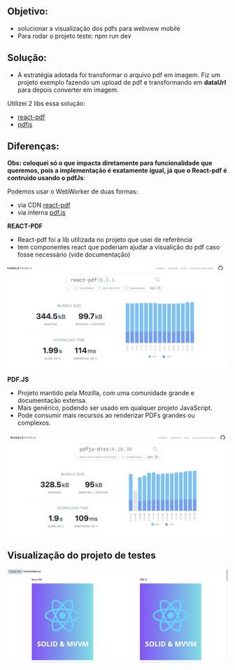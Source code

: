 ## Objetivo: 
- solucionar a visualização dos pdfs para webview mobile
- Para rodar o projeto teste: npm run dev

## Solução:
- A estratégia adotada foi transformar o arquivo pdf em imagem. Fiz um projeto exemplo fazendo um upload de pdf e transformando em **dataUrl** para depois converter em imagem.

Utilizei 2 libs essa solução:

 - [react-pdf](https://react-pdf.org/)
 - [pdfjs](https://github.com/mozilla/pdf.js)

## Diferenças:

**Obs: coloquei só o que impacta diretamente para funcionalidade que queremos, pois a implementação é exatamente igual, já que o React-pdf é contruido usando o pdfJs**: 

Podemos usar o WebWorker de duas formas:

- via CDN [react-pdf](./src/reactPdf/pdfViewer.tsx)
- via interna [pdf.js](./src/pdfjs/pdfViewerPdfJs.tsx)

**REACT-PDF**
- React-pdf foi a lib utilizada no projeto que usei de referência
- tem componentes react que poderiam ajudar a visualição do pdf caso fosse necessário (vide documentação)

![](./src/assets/react-pdf.png)

  
**PDF.JS**
- Projeto mantido pela Mozilla, com uma comunidade grande e documentação extensa.
- Mais genérico, podendo ser usado em qualquer projeto JavaScript.
- Pode consumir mais recursos ao renderizar PDFs grandes ou complexos.

![](./src/assets/pdfjs.png)


## Visualização do projeto de testes

![](./src/assets/Screenshot%202025-02-12%20at%2011.57.34.png)



